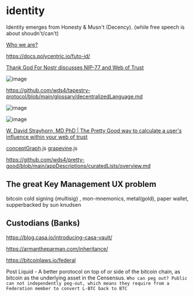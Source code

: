 # identity

Identity emerges from Honesty & Musn't (Decency). (while free speech is about shoudn't/can't)

[Who we are?](https://letters.empiresec.co/p/what-are-we)

https://docs.polycentric.io/futo-id/

[Thank God For Nostr discusses NIP-77 and Web of Trust](https://fountain.fm/episode/aD6Jp6wGxOOitdqeaBii)

![image](https://github.com/user-attachments/assets/cc0e0118-8dc8-4b77-ae2c-eb663336590a)

https://github.com/wds4/tapestry-protocol/blob/main/glossary/decentralizedLanguage.md

![image](https://github.com/user-attachments/assets/0568e807-5647-49e9-abd4-1b196d3c38dc)

![image](https://github.com/user-attachments/assets/80823e74-00eb-4098-83cb-77fb36083c3b)

[W. David Strayhorn, MD PhD | The Pretty Good way to calculate a user's influence within your web of trust](https://habla.news/a/naddr1qqxnzdes8q6rwv3hxs6rjvpeqgs98k45ww24g26dl8yatvefx3qrkaglp2yzu6dm3hv2vcxl822lqtgrqsqqqa28kn8wur)

[conceptGraph](https://github.com/wds4/brainstorm/blob/main/src/redux/features/conceptGraph/slice.js).js [grapevine](https://github.com/wds4/brainstorm/blob/main/src/redux/features/grapevine/slice.js).js

https://github.com/wds4/pretty-good/blob/main/appDescriptions/curatedLists/overview.md

## The great Key Management UX problem

bitcoin cold signing {multisig} , mon-mnemonics, metal(gold), paper wallet, supperbacked by sun knudsen

## Custodians (Banks)

https://blog.casa.io/introducing-casa-vault/

https://armantheparman.com/inheritance/

https://bitcoinlaws.io/federal

Post Liquid - A better porotocol on top of or side of the bitcoin chain, as bitcoin as the underlying asset in the Censensus. 
`Who can peg out? Public can not independently peg-out, which means they require from a Federation member to convert L-BTC back to BTC`
